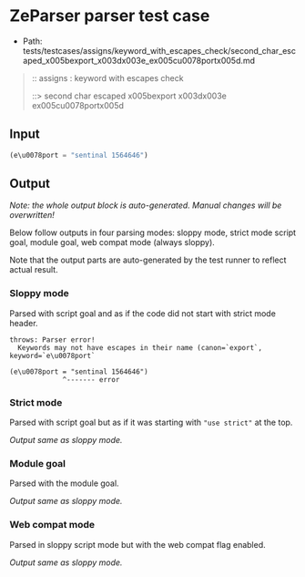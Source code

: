 # ZeParser parser test case

- Path: tests/testcases/assigns/keyword_with_escapes_check/second_char_escaped_x005bexport_x003dx003e_ex005cu0078portx005d.md

> :: assigns : keyword with escapes check
>
> ::> second char escaped x005bexport x003dx003e ex005cu0078portx005d

## Input

`````js
(e\u0078port = "sentinal 1564646")
`````

## Output

_Note: the whole output block is auto-generated. Manual changes will be overwritten!_

Below follow outputs in four parsing modes: sloppy mode, strict mode script goal, module goal, web compat mode (always sloppy).

Note that the output parts are auto-generated by the test runner to reflect actual result.

### Sloppy mode

Parsed with script goal and as if the code did not start with strict mode header.

`````
throws: Parser error!
  Keywords may not have escapes in their name (canon=`export`, keyword=`e\u0078port`

(e\u0078port = "sentinal 1564646")
             ^------- error
`````

### Strict mode

Parsed with script goal but as if it was starting with `"use strict"` at the top.

_Output same as sloppy mode._

### Module goal

Parsed with the module goal.

_Output same as sloppy mode._

### Web compat mode

Parsed in sloppy script mode but with the web compat flag enabled.

_Output same as sloppy mode._
